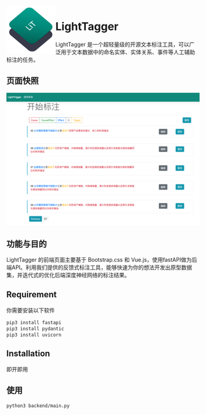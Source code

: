 <div align="center">
<img src="https://github.com/wang-h/LightTagger/blob/master/frontend/static/img/logo.png?raw=true" align="left" height="128" width="128" >
</div>

# LightTagger

LightTagger 是一个超轻量级的开源文本标注工具，可以广泛用于文本数据中的命名实体、实体关系、事件等人工辅助标注的任务。

## 页面快照
![image](https://github.com/wang-h/LightTagger/blob/master/frontend/static/img/example.png?raw=true)


## 功能与目的
LightTagger 的前端页面主要基于 Bootstrap.css 和 Vue.js，使用fastAPI做为后端API。利用我们提供的反馈式标注工具，能够快速为你的想法开发出原型数据集，并迭代式的优化后端深度神经网络的标注结果。

## Requirement

你需要安装以下软件

```
pip3 install fastapi
pip3 install pydantic
pip3 install uvicorn
```

## Installation

即开即用




## 使用

```
python3 backend/main.py
```


